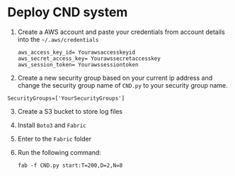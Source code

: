 # Deploy CND system

1. Create a AWS account and paste your credentials from account details into the `~/.aws/credentials`

   ```shell
   aws_access_key_id= Yourawsaccesskeyid
   aws_secret_access_key= Yourawssecretaccesskey
   aws_session_token= Yourawssessiontoken
   ```

2.  Create a new security group based on your current ip address and change the security group name of `CND.py` to your security group name. 

   ```shell
   SecurityGroups=['YourSecurityGroups']
   ```

3. Create a S3 bucket to store log files

4. Install `Boto3` and `Fabric`

5. Enter to the `Fabric` folder

6. Run the following command:

   ```shell
   fab -f CND.py start:T=200,D=2,N=8
   ```
